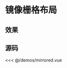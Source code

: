 # 镜像栅格布局

## 效果

<ClientOnly>
  <DemoMirrored></DemoMirrored>
</ClientOnly>

## 源码

<<< @/demos/mirrored.vue
